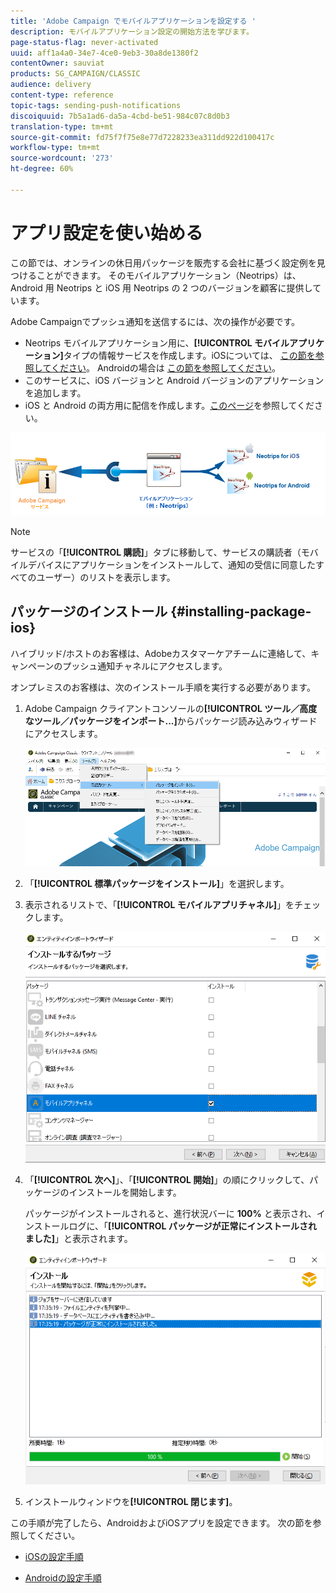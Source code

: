 ```yaml
---
title: 'Adobe Campaign でモバイルアプリケーションを設定する '
description: モバイルアプリケーション設定の開始方法を学びます。
page-status-flag: never-activated
uuid: aff1a4a0-34e7-4ce0-9eb3-30a8de1380f2
contentOwner: sauviat
products: SG_CAMPAIGN/CLASSIC
audience: delivery
content-type: reference
topic-tags: sending-push-notifications
discoiquuid: 7b5a1ad6-da5a-4cbd-be51-984c07c8d0b3
translation-type: tm+mt
source-git-commit: fd75f7f75e8e77d7228233ea311dd922d100417c
workflow-type: tm+mt
source-wordcount: '273'
ht-degree: 60%

---
```



# アプリ設定を使い始める

この節では、オンラインの休日用パッケージを販売する会社に基づく設定例を見つけることができます。 そのモバイルアプリケーション（Neotrips）は、Android 用 Neotrips と iOS 用 Neotrips の 2 つのバージョンを顧客に提供しています。

Adobe Campaignでプッシュ通知を送信するには、次の操作が必要です。

* Neotrips モバイルアプリケーション用に、**[!UICONTROL モバイルアプリケーション]**&#x200B;タイプの情報サービスを作成します。iOSについては、 [この節を参照してください](../../delivery/using/configuring-the-mobile-application.md#configuring-ios-service)。 Androidの場合は [この節を参照してください](../../delivery/using/configuring-the-mobile-application-android.md#configuring-android-service)。
* このサービスに、iOS バージョンと Android バージョンのアプリケーションを追加します。
* iOS と Android の両方用に配信を作成します。[このページ](../../delivery/using/creating-notifications.md)を参照してください。

![](assets/nmac_service_diagram.png)

>[!NOTE]
>
>サービスの「**[!UICONTROL 購読]**」タブに移動して、サービスの購読者（モバイルデバイスにアプリケーションをインストールして、通知の受信に同意したすべてのユーザー）のリストを表示します。

## パッケージのインストール {#installing-package-ios}

ハイブリッド/ホストのお客様は、Adobeカスタマーケアチームに連絡して、キャンペーンのプッシュ通知チャネルにアクセスします。

オンプレミスのお客様は、次のインストール手順を実行する必要があります。

1. Adobe Campaign クライアントコンソールの&#x200B;**[!UICONTROL ツール／高度なツール／パッケージをインポート...]**&#x200B;からパッケージ読み込みウィザードにアクセスします。

   ![](assets/package_ios.png)

1. 「**[!UICONTROL 標準パッケージをインストール]**」を選択します。

1. 表示されるリストで、「**[!UICONTROL モバイルアプリチャネル]**」をチェックします。

   ![](assets/package_ios_2.png)

1. 「**[!UICONTROL 次へ]**」、「**[!UICONTROL 開始]**」の順にクリックして、パッケージのインストールを開始します。

   パッケージがインストールされると、進行状況バーに **100%** と表示され、インストールログに、「**[!UICONTROL パッケージが正常にインストールされました]**」と表示されます。

   ![](assets/package_ios_3.png)

1. インストールウィンドウを&#x200B;**[!UICONTROL 閉じます]**。

この手順が完了したら、AndroidおよびiOSアプリを設定できます。
次の節を参照してください。

* [iOSの設定手順](../../delivery/using/configuring-the-mobile-application.md)

* [Androidの設定手順](../../delivery/using/configuring-the-mobile-application-android.md)

